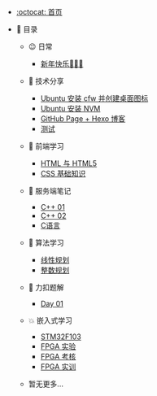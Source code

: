 <!-- docs/_sidebar.md -->

<!-- * [首页](zh-cn/) -->
<!-- * [指南](zh-cn/guide) -->

- [:octocat: 首页](/README)

- :memo: 目录

  - 😉 日常

    - [新年快乐🧨🎆🎇](/md/daily/爱在钟声里.md)
  
  - 📖 技术分享

    - [Ubuntu 安装 cfw 并创建桌面图标](/md/sharing/Note1.md)
    - [Ubuntu 安装 NVM](/md/sharing/Note2.md)
    - [GitHub Page + Hexo 博客](/md/sharing/Note3.md)
    - [测试](/md/sharing/test.md)

  - 📗 前端学习

    - [HTML 与 HTML5](/md/frontend/HTML.md)
    - [CSS 基础知识](/md/frontend/CSS.md)

  - 📕 服务端笔记

    - [C++ 01](/md/cpp/Cpp_Note1.md)
    - [C++ 02](/md/cpp/Cpp_Note2.md)
    - [C语言](/md/c/C_Note.md)

  - 💭 算法学习

    - [线性规划](/md/math_model/linear_programming.md)
    - [整数规划](/md/math_model/integer_programming.md)

  - 📘 力扣题解

    - [Day 01](/md/leetcode/Day240203.md)

  - 💥 嵌入式学习

    - [STM32F103](/md/embedded/stm32f103.md)
    - [FPGA 实验](/md/fpga/FPGA_test.md)
    - [FPGA 考核](/md/fpga/FPGA_exam.md)
    - [FPGA 实训](/md/fpga/FPGA_training.md)

  - 暂无更多...
